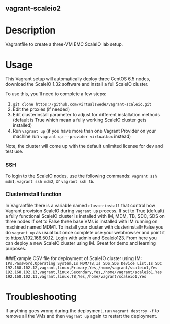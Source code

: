 vagrant-scaleio2
---------------

# Description

Vagrantfile to create a three-VM EMC ScaleIO lab setup.

# Usage

This Vagrant setup will automatically deploy three CentOS 6.5 nodes, download the ScaleIO 1.32 software and install a full ScaleIO cluster.

To use this, you'll need to complete a few steps:

1. `git clone https://github.com/virtualswede/vagrant-scaleio.git`
2. Edit the proxies (if needed)
3. Edit clusterinstall parameter to adjust for different installation methods (default is True which mean a fully working ScaleIO cluster gets installed)
4. Run `vagrant up` (if you have more than one Vagrant Provider on your machine run `vagrant up --provider virtualbox` instead)

Note, the cluster will come up with the default unlimited license for dev and test use.

### SSH
To login to the ScaleIO nodes, use the following commands: ```vagrant ssh mdm1```, ```vagrant ssh mdm2```, or ```vagrant ssh tb```.

### Clusterinstall function

In Vagrantfile there is a variable named `clusterinstall` that control how Vagrant provision ScaleIO during `vagrant up` process. If set to True (defualt) a fully functional ScaleIO cluster is installed with IM, MDM, TB, SDC, SDS on three nodes  If set to False three base VMs is installed with IM running on machined named MDM1. To install your cluster with clusterinstall=False you do `vagrant up` as usual but once complete use your webbrowser and point it to
https://192.168.50.12. Login with admin and Scaleio123. From here you can deploy a new ScaleIO cluster using IM. Great for demo and learning purposes.


###Example CSV file for deployment of ScaleIO cluster using IM:
`
IPs,Password,Operating System,Is MDM/TB,Is SDS,SDS Device List,Is SDC
192.168.102.12,vagrant,linux,Primary,Yes,/home/vagrant/scaleio1,Yes
192.168.102.13,vagrant,linux,Secondary,Yes,/home/vagrant/scaleio1,Yes
192.168.102.11,vagrant,linux,TB,Yes,/home/vagrant/scaleio1,Yes
`

# Troubleshooting

If anything goes wrong during the deployment, run `vagrant destroy -f` to remove all the VMs and then `vagrant up` again to restart the deployment.
